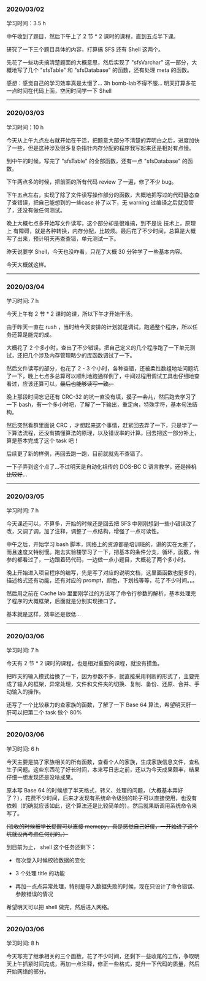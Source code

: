 ### 2020/03/02

学习时间：3.5 h

中午收到了题目，然后下午上了 2 节 * 2 课时的课程，直到五点半下课。

研究了一下三个题目具体的内容，打算搞 SFS 还有 Shell 这两个。

先花了一些功夫搞清楚题面的大概意思，然后实现了 "sfsVarchar" 这一部分，大概地写了几个 "sfsTable" 和 "sfsDatabase" 的函数，还有处理 meta 的函数。

感想：感觉自己的学习效率真是太慢了... 3h bomb-lab不得不服... 明天打算多花一点时间在代码上面，空闲时间学一下 Shell

---

### 2020/03/03

学习时间：10 h

今天从上午九点左右就开始在干活，把题意大部分不清楚的弄明白之后，进度加快了一些，但是这种涉及很多复杂指针内存分配的程序我写起来还是相对有点慢。

到中午的时候，写完了 "sfsTable" 的全部函数，还有一点 "sfsDatabase" 的函数。

下午两点多的时候，把前面的所有代码 review 了一遍，修了不少 bug。

下午五点左右，实现了除了文件读写操作部分的函数，大概地把写过的代码静态查了查错误，把自己能想到的一些case 补了以下，无 warning 过编译之后就没管了，还没有做任何测试。

晚上大概七点多开始写文件读写，这个部分却是很难搞，到不是说 技术上，原理上 有障碍，就是各种转换，内存分配，比较烦。最后花了不少时间，总算是大概写了出来，预计明天再查查错，单元测试一下。

昨天说要学 Shell，今天也没咋看，只花了大概 30 分钟学了一些基本内容。

今天大概就这样。

---

### 2020/03/04

学习时间: 7 h

今天上午有 2 节 * 2 课时的课，所以下午才开始干活。

由于昨天一直在 rush ，当时给今天安排的计划就是调试，跑通整个程序，所以任务还算是能完的成。

大概花了 2 个多小时，查出了不少错误，把自己定义的几个程序跑了一下单元测试，还把几个涉及内存管理略少的库函数调试了一下。

然后文件读写的部分，也花了 2 - 3 个小时，各种查错，还被柔性数组地址问题坑了一下，晚上七点多总算可以顺利地跑通样例了，中间过程用调试工具也仔细地查看过，应该还算可以，~~最后也能够读写一致。~~

晚上那段时间忘记还有 CRC-32 的坑一直没有填，~~摸了一会儿~~，然后跑去学习了一下 bash，有一个多小时吧，了解了一下输出，重定向，特殊字符，基本句法结构。

然后突然看群里面说 CRC ，才想起来这个事情，赶紧回去弄了一下，只是学了一下算法流程，还没有搞懂算法的原理，以及错误率的计算。回去把这一部分补上，算是基本完成了这个 task 吧！

后续更了新的样例，再回去跑一跑，目前就就先不查错了。

一下子弄到这个点了...不过明天是自动化祖传的 DOS-BC C 语言教学，~~还是挂机比较好~~...

---

### 2020/03/05

学习时间: 7 h

今天课还可以，不算多，开始的时候还是回去把 SFS 中刚刚想到一些小错误改了改，又调了调，加了注释，调整了一点结构，增强了一点可读性。

中午之后，开始学习 bash 脚本，网络上的资源都是培训班的，讲的实在太差了，而且速度又特别慢。跑去实验楼学习了一下，把基本的条件分支，循环，函数，传参的都看过了，一边跟着码代码，一边做一点小题目，大概花了两个多小时。

晚上开始进入项目程序的编写，先是写了对应的说明文档，这里面函数也挺多的，描述格式还有功能，还有对应的 prompt，颜色，下划线等等，花了不少时间。。。

然后用之前在 Cache lab 里面刚学过的方法写了命令行参数的解析，基本处理完了程序的大概框架，后面就是分别实现接口了。

基本就是这样，效率还是很低...

---

### 2020/03/06

学习时间: 7 h

今天有 2 节 * 2 课时的课程，也是相对重要的课程，就没有摸鱼。

把昨天的输入模式给换了一下，因为参数不多，就直接采用判断的形式了，主要完成了输入的框架，异常处理，文件和文件夹的切换、复制、备份、还原、合并、手动输入的操作。

还写了一个比较暴力的查家族的函数，了解了一下 Base 64 算法，希望明天肝一肝可以把第二个 task 做个 80%

---

### 2020/03/06

学习时间: 6 h

今天主要是搞了家族相关的所有函数，查看个人的家族，生成家族信息文件，查私生子问题。这些东西花了好长时间，本来写日志之前，还以为今天成果颇丰，结果仔细一想发现还是没啥成果。

原本写 Base 64 的时候想了半天格式，转义、处理的问题，（大概基本弄好了？），花费不少时间，后来才发现有系统命令级别的轮子可以直接使用，也没有依赖（的确就应该如此，这个算法还是比较简单的）。然后就果断调用系统命令来写了。

~~(验收的时候被学长提醒可以直接 memcpy，真是感觉自己好傻，一开始进了这个坑就没再考虑任何别的。）~~

到目前为止， shell 这个任务还剩下：

- 每次登入时候校验数据的变化

- 3 个处理 title 的功能
- 再加一点点异常处理，特别是导入数据失败的时候，现在只设计了命令错误、参数错误的情况

希望明天可以把 shell 做完，然后进入网络。

---

### 2020/03/06

学习时间: 8 h

今天写完了继承相关的三个函数，花了不少时间，还剩下一些收尾的工作，争取明天上午抓紧时间完成，再加一点注释，修正一些格式，提升一下代码的质量，然后开始网络的部分。